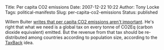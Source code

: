 Title: Per capita CO2 emissions
Date: 2007-12-22 10:22
Author: Tony Locke
Tags: political-manifesto
Slug: per-capita-co2-emissions
Status: published

Willem Buiter [writes that per capita CO2 emissions aren't important](http://blogs.ft.com/maverecon/2007/12/---page-margin.html). He's right that what we need is a global tax on every tonne of CO2Eq (carbon dioxide equivalent) emitted. But the revenue from that tax should be re-distributed among countries according to population size, according to the [TaxBack](http://www.tlocke.org.uk/page/1) idea.
